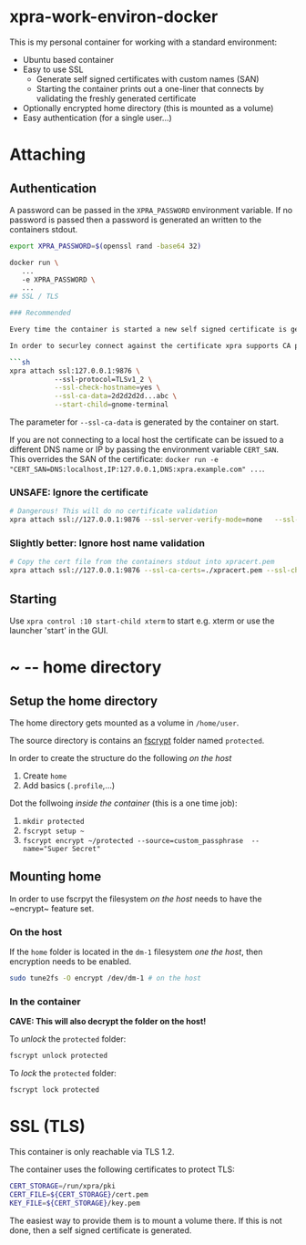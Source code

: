 # xpra-work-environ-docker

This is my personal container for working with a standard environment:

- Ubuntu based container
- Easy to use SSL
  - Generate self signed certificates with custom names (SAN)
  - Starting the container prints out a one-liner that connects by validating the freshly generated certificate
- Optionally encrypted home directory (this is mounted as a volume)
- Easy authentication (for a single user...)

# Attaching

## Authentication

A password can be passed in the  `XPRA_PASSWORD` environment variable. If no password is passed then a password is generated an written to the containers stdout.

```sh
export XPRA_PASSWORD=$(openssl rand -base64 32)

docker run \
   ...
   -e XPRA_PASSWORD \
   ...
## SSL / TLS

### Recommended

Every time the container is started a new self signed certificate is generated. Without further customisation the certificate is issued for `localhost` and `127.0.0.1`.

In order to securley connect against the certificate xpra supports CA pinning:

```sh
xpra attach ssl:127.0.0.1:9876 \         
           --ssl-protocol=TLSv1_2 \
           --ssl-check-hostname=yes \
           --ssl-ca-data=2d2d2d2d...abc \
           --start-child=gnome-terminal
```

The parameter for `--ssl-ca-data` is generated by the container on start.

If you are not connecting to a local host the certificate can be issued to a different DNS name or IP by passing the environment variable `CERT_SAN`. This overrides the SAN of the certificate: `docker run -e "CERT_SAN=DNS:localhost,IP:127.0.0.1,DNS:xpra.example.com" ...`.

### UNSAFE: Ignore the certificate
```sh
# Dangerous! This will do no certificate validation
xpra attach ssl://127.0.0.1:9876 --ssl-server-verify-mode=none   --ssl-protocol=TLSv1_2  --start-child=gnome-terminal
```

### Slightly better: Ignore host name validation
```sh
# Copy the cert file from the containers stdout into xpracert.pem
xpra attach ssl://127.0.0.1:9876 --ssl-ca-certs=./xpracert.pem --ssl-check-hostname=no --ssl-protocol=TLSv1_2  --start-child=gnome-terminal 
```

## Starting

Use `xpra control :10 start-child xterm` to start e.g. xterm or use the launcher 'start' in the GUI.

# ~ -- home directory

## Setup the home directory

The home directory gets mounted as a volume in `/home/user`.

The source directory is contains an [fscrypt](https://github.com/google/fscrypt) folder named `protected`.

In order to create the structure do the following  *on the host*

1. Create `home` 
2. Add basics (`.profile`,...)

Dot the follwoing *inside the container* (this is a one time job):

1. `mkdir protected`
2. `fscrypt setup ~`
3. `fscrypt encrypt ~/protected --source=custom_passphrase  --name="Super Secret"`

## Mounting home

In order to use fscrpyt the filesystem *on the host* needs to have the ~encrypt~ feature set.

### On the host

If the `home` folder is located in the `dm-1` filesystem *one the host*, then encryption needs to be enabled.

```sh
sudo tune2fs -O encrypt /dev/dm-1 # on the host
``` 

### In the container

**CAVE: This will also decrypt the folder on the host!**

To *unlock* the  `protected` folder:

```sh
fscrypt unlock protected
```

To *lock* the  `protected` folder:

```sh
fscrypt lock protected
```




# SSL (TLS)
This container is only reachable via TLS 1.2.

The container uses the following certificates to protect TLS:

```sh
CERT_STORAGE=/run/xpra/pki
CERT_FILE=${CERT_STORAGE}/cert.pem
KEY_FILE=${CERT_STORAGE}/key.pem
```

The easiest way to provide them is to mount a volume there.  If this is not done, then a self signed certificate is generated.
